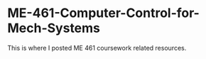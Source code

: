 # ME-461-Computer-Control-for-Mech-Systems
This is where I posted ME 461 coursework related resources.
